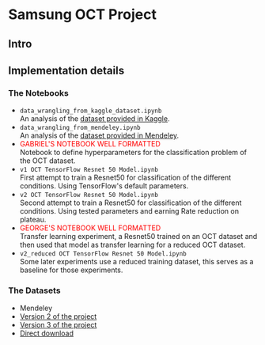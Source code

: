 # Samsung OCT Project

## Intro

## Implementation details
### The Notebooks
- `data_wrangling_from_kaggle_dataset.ipynb`  
An analysis of the [dataset provided in Kaggle](https://www.kaggle.com/paultimothymooney/kermany2018/).
- `data_wrangling_from_mendeley.ipynb`  
An analysis of the [dataset provided in Mendeley](https://data.mendeley.com/datasets/rscbjbr9sj/3).
- <font color="red">GABRIEL'S NOTEBOOK WELL FORMATTED</font>  
Notebook to define hyperparameters for the classification problem of the OCT dataset.
- `v1 OCT TensorFlow Resnet 50 Model.ipynb`  
First attempt to train a Resnet50 for classification of the different conditions. Using TensorFlow's default parameters.
- `v2 OCT TensorFlow Resnet 50 Model.ipynb`  
Second attempt to train a Resnet50 for classification of the different conditions. Using tested parameters and earning Rate reduction on plateau.
- <font color="red">GEORGE'S NOTEBOOK WELL FORMATTED</font>  
Transfer learning experiment, a Resnet50 trained on an OCT dataset and then used that model as transfer learning for a reduced OCT dataset.
- `v2_reduced OCT TensorFlow Resnet 50 Model.ipynb`  
Some later experiments use a reduced training dataset, this serves as a baseline for those experiments.

### The Datasets
- Mendeley
 - [Version 2 of the project](https://data.mendeley.com/datasets/rscbjbr9sj/2)
 - [Version 3 of the project](https://data.mendeley.com/datasets/rscbjbr9sj/3)
 - [Direct download](https://data.mendeley.com/public-files/datasets/rscbjbr9sj/files/5699a1d8-d1b6-45db-bb92-b61051445347/file_downloaded)
